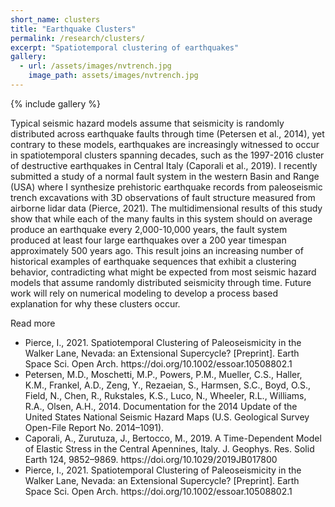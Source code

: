 ```yaml
---
short_name: clusters
title: "Earthquake Clusters"
permalink: /research/clusters/
excerpt: "Spatiotemporal clustering of earthquakes"
gallery:
  - url: /assets/images/nvtrench.jpg
    image_path: assets/images/nvtrench.jpg 
---
```


{% include gallery %}

Typical seismic hazard models assume that seismicity is randomly distributed across earthquake faults through time (Petersen et al., 2014), yet contrary to these models,  earthquakes are increasingly witnessed to occur in spatiotemporal clusters spanning decades, such as the 1997-2016 cluster of destructive earthquakes in Central Italy (Caporali et al., 2019). I recently submitted a study of a normal fault system in the western Basin and Range (USA) where I synthesize prehistoric earthquake records from paleoseismic trench excavations with 3D observations of fault structure measured from airborne lidar data (Pierce, 2021). The multidimensional results of this study show that while each of the many faults in this system should on average produce an earthquake every 2,000-10,000 years, the fault system produced at least four large earthquakes over a 200 year timespan approximately 500 years ago. This result  joins an increasing number of historical examples of earthquake sequences that exhibit a clustering behavior, contradicting what might be expected from most seismic hazard models that assume randomly distributed seismicity through time. Future work will rely on numerical modeling to develop a process based explanation for why these clusters occur.



Read more
<ul> 
    <li>Pierce, I., 2021. Spatiotemporal Clustering of Paleoseismicity in the Walker Lane, Nevada: an Extensional Supercycle? [Preprint]. Earth Space Sci. Open Arch. https://doi.org/10.1002/essoar.10508802.1 </li>
  <li>Petersen, M.D., Moschetti, M.P., Powers, P.M., Mueller, C.S., Haller, K.M., Frankel, A.D., Zeng, Y., Rezaeian, S., Harmsen, S.C., Boyd, O.S., Field, N., Chen, R., Rukstales, K.S., Luco, N., Wheeler, R.L., Williams, R.A., Olsen, A.H., 2014. Documentation for the 2014 Update of the United States National Seismic Hazard Maps (U.S. Geological Survey Open-File Report No. 2014–1091).</li>
  <li>Caporali, A., Zurutuza, J., Bertocco, M., 2019. A Time-Dependent Model of Elastic Stress in the Central Apennines, Italy. J. Geophys. Res. Solid Earth 124, 9852–9869. https://doi.org/10.1029/2019JB017800 </li>
  <li>Pierce, I., 2021. Spatiotemporal Clustering of Paleoseismicity in the Walker Lane, Nevada: an Extensional Supercycle? [Preprint]. Earth Space Sci. Open Arch. https://doi.org/10.1002/essoar.10508802.1 </li>


